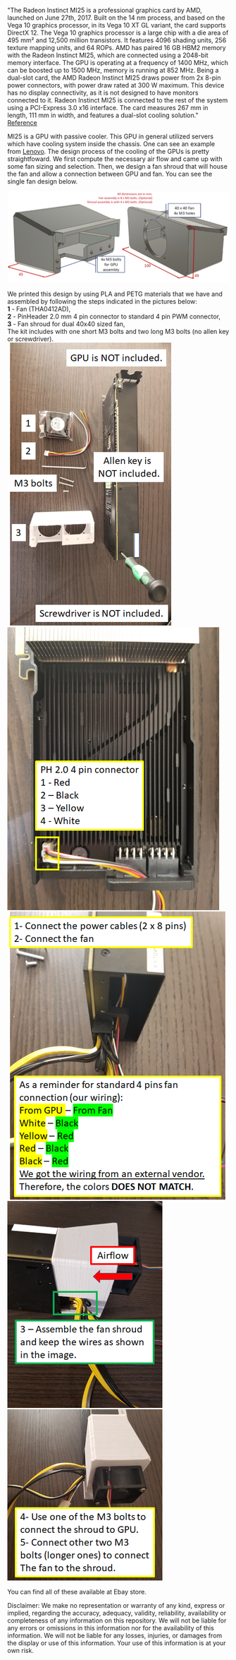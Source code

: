 "The Radeon Instinct MI25 is a professional graphics card by AMD, launched on June 27th, 2017. Built on the 14 nm process, and based on the Vega 10 graphics processor, in its Vega 10 XT GL variant, the card supports DirectX 12. The Vega 10 graphics processor is a large chip with a die area of 495 mm² and 12,500 million transistors. It features 4096 shading units, 256 texture mapping units, and 64 ROPs. AMD has paired 16 GB HBM2 memory with the Radeon Instinct MI25, which are connected using a 2048-bit memory interface. The GPU is operating at a frequency of 1400 MHz, which can be boosted up to 1500 MHz, memory is running at 852 MHz.
Being a dual-slot card, the AMD Radeon Instinct MI25 draws power from 2x 8-pin power connectors, with power draw rated at 300 W maximum. This device has no display connectivity, as it is not designed to have monitors connected to it. Radeon Instinct MI25 is connected to the rest of the system using a PCI-Express 3.0 x16 interface. The card measures 267 mm in length, 111 mm in width, and features a dual-slot cooling solution." [Reference](https://www.techpowerup.com/gpu-specs/radeon-instinct-mi25.c2983)

MI25 is a GPU with passive cooler. This GPU in general utilized servers which have cooling system inside the chassis. One can see an example from [Lenovo](https://pubs.lenovo.com/sr670/install_a_GPU_AMD.html). The design process of the cooling of the GPUs is pretty straightfoward. We first compute the necessary air flow and came up with some fan sizing and selection. Then, we design a fan shroud that will house the fan and allow a connection between GPU and fan. You can see the single fan design below.

![FanShroudDesign](../../Media/MI25GPUFanShroud1.PNG)

We printed this design by using PLA and PETG materials that we have and assembled by following the steps indicated in the pictures below:  
**1** - Fan (THA0412AD),  
**2** - PinHeader 2.0 mm 4 pin connector to standard 4 pin PWM connector,  
**3** - Fan shroud for dual 40x40 sized fan,  
The kit includes with one short M3 bolts and two long M3 bolts (no allen key or screwdriver).  
![GPU1](../../Media/GPU1.png)
![GPU2](../../Media/GPU2.png)
![GPU3](../../Media/GPU3.png)
![GPU4](../../Media/GPU4.png)
![GPU5](../../Media/GPU5.png)


You can find all of these available at Ebay store.

Disclaimer: We make no representation or warranty of any kind, express or implied, regarding the accuracy, adequacy, validity, reliability, availability or completeness of any information on this repository. We will not be liable for any errors or omissions in this information nor for the availability of this information. We will not be liable for any losses, injuries, or damages from the display or use of this information. Your use of this information is at your own risk.
